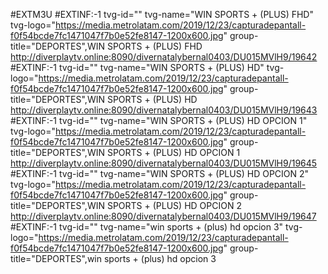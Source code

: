 #EXTM3U
#EXTINF:-1 tvg-id="" tvg-name="WIN SPORTS + (PLUS) FHD" tvg-logo="https://media.metrolatam.com/2019/12/23/capturadepantall-f0f54bcde7fc1471047f7b0e52fe8147-1200x600.jpg" group-title="DEPORTES",WIN SPORTS + (PLUS) FHD
http://diverplaytv.online:8090/divernatalybernal0403/DU015MVlH9/19642
#EXTINF:-1 tvg-id="" tvg-name="WIN SPORTS + (PLUS) HD" tvg-logo="https://media.metrolatam.com/2019/12/23/capturadepantall-f0f54bcde7fc1471047f7b0e52fe8147-1200x600.jpg" group-title="DEPORTES",WIN SPORTS + (PLUS) HD
http://diverplaytv.online:8090/divernatalybernal0403/DU015MVlH9/19643
#EXTINF:-1 tvg-id="" tvg-name="WIN SPORTS + (PLUS) HD OPCION 1" tvg-logo="https://media.metrolatam.com/2019/12/23/capturadepantall-f0f54bcde7fc1471047f7b0e52fe8147-1200x600.jpg" group-title="DEPORTES",WIN SPORTS + (PLUS) HD OPCION 1
http://diverplaytv.online:8090/divernatalybernal0403/DU015MVlH9/19645
#EXTINF:-1 tvg-id="" tvg-name="WIN SPORTS + (PLUS) HD OPCION 2" tvg-logo="https://media.metrolatam.com/2019/12/23/capturadepantall-f0f54bcde7fc1471047f7b0e52fe8147-1200x600.jpg" group-title="DEPORTES",WIN SPORTS + (PLUS) HD OPCION 2
http://diverplaytv.online:8090/divernatalybernal0403/DU015MVlH9/19647
#EXTINF:-1 tvg-id="" tvg-name="win sports + (plus) hd opcion 3" tvg-logo="https://media.metrolatam.com/2019/12/23/capturadepantall-f0f54bcde7fc1471047f7b0e52fe8147-1200x600.jpg" group-title="DEPORTES",win sports + (plus) hd opcion 3
